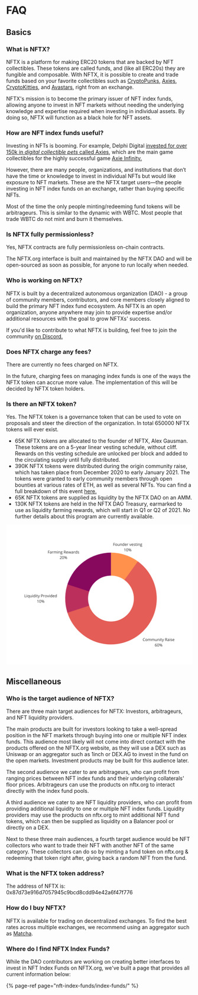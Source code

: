 # FAQ

## Basics

### What is NFTX?

NFTX is a platform for making ERC20 tokens that are backed by NFT collectibles. These tokens are called funds, and \(like all ERC20s\) they are fungible and composable. With NFTX, it is possible to create and trade funds based on your favorite collectibles such as [CryptoPunks](https://www.larvalabs.com/cryptopunks), [Axies](https://marketplace.axieinfinity.com), [CryptoKitties](https://www.cryptokitties.co/), and [Avastars](https://avastars.io/), right from an exchange.

NFTX's mission is to become the primary issuer of NFT index funds, allowing anyone to invest in NFT markets without needing the underlying knowledge and expertise required when investing in individual assets. By doing so, NFTX will function as a black hole for NFT assets.

### How are NFT index funds useful?

Investing in NFTs is booming. For example, Delphi Digital [invested for over 150k in _digital collectible pets_ called Axies](https://www.delphidigital.io/reports/why-we-spent-159k-on-digital-battle-pets-2/), which are the main game collectibles for the highly successful game [Axie Infinity.](https://www.axieinfinity.com)

However, there are many people, organizations, and institutions that don’t have the time or knowledge to invest in individual NFTs but would like exposure to NFT markets. These are the NFTX target users—the people investing in NFT index funds on an exchange, rather than buying specific NFTs.

Most of the time the only people minting/redeeming fund tokens will be arbitrageurs. This is similar to the dynamic with WBTC. Most people that trade WBTC do not mint and burn it themselves.

### Is NFTX fully permissionless?

Yes, NFTX contracts are fully permissionless on-chain contracts.

The NFTX.org interface is built and maintained by the NFTX DAO and will be open-sourced as soon as possible, for anyone to run locally when needed.

### Who is working on NFTX?

NFTX is built by a decentralized autonomous organization \(DAO\) - a group of community members, contributors, and core members closely aligned to build the primary NFT index fund ecosystem. As NFTX is an open organization, anyone anywhere may join to provide expertise and/or additional resources with the goal to grow NFTXs' success.

If you'd like to contribute to what NFTX is building, feel free to join the community [on Discord.](https://discord.gg/xcJkxMXSR8)

### Does NFTX charge any fees?

There are currently no fees charged on NFTX.

In the future, charging fees on managing index funds is one of the ways the NFTX token can accrue more value. The implementation of this will be decided by NFTX token holders.

### Is there an NFTX token?

Yes. The NFTX token is a governance token that can be used to vote on proposals and steer the direction of the organization. In total 650000 NFTX tokens will ever exist.

* 65K NFTX tokens are allocated to the founder of NFTX, Alex Gausman. These tokens are on a 5-year linear vesting schedule, without cliff. Rewards on this vesting schedule are unlocked per block and added to the circulating supply until fully distributed. 
* 390K NFTX tokens were distributed during the origin community raise, which has taken place from December 2020 to early January 2021. The tokens were granted to early community members through open bounties at various rates of ETH, as well as several NFTs. You can find a full breakdown of this event [here.](https://nftx.gitbook.io/nftx/community-raise)
* 65K NFTX tokens are supplied as liquidity by the NFTX DAO on an AMM.
* 130K NFTX tokens are held in the NFTX DAO Treasury, earmarked to use as liquidity farming rewards, which will start in Q1 or Q2 of 2021. No further details about this program are currently available.

![](.gitbook/assets/piechart.png)

## Miscellaneous

### Who is the target audience of NFTX?

There are three main target audiences for NFTX: Investors, arbitrageurs, and NFT liquidity providers.

The main products are built for investors looking to take a well-spread position in the NFT markets through buying into one or multiple NFT index funds. This audience most likely will not come into direct contact with the products offered on the NFTX.org website, as they will use a DEX such as Uniswap or an aggregator such as 1inch or DEX.AG to invest in the fund on the open markets. Investment products may be built for this audience later.

The second audience we cater to are arbitrageurs, who can profit from ranging prices between NFT index funds and their underlying collaterals' floor prices. Arbitrageurs can use the products on nftx.org to interact directly with the index fund pools.

A third audience we cater to are NFT liquidity providers, who can profit from providing additional liquidity to one or multiple NFT index funds. Liquidity providers may use the products on nftx.org to mint additional NFT fund tokens, which can then be supplied as liquidity on a Balancer pool or directly on a DEX.

Next to these three main audiences, a fourth target audience would be NFT collectors who want to trade their NFT with another NFT of the same category. These collectors can do so by minting a fund token on nftx.org & redeeming that token right after, giving back a random NFT from the fund.

### What is the NFTX token address?

The address of NFTX is: 0x87d73e916d7057945c9bcd8cdd94e42a6f47f776

### How do I buy NFTX?

NFTX is available for trading on decentralized exchanges. To find the best rates across multiple exchanges, we recommend using an aggregator such as [Matcha](https://matcha.xyz/).

### Where do I find NFTX Index Funds?

While the DAO contributors are working on creating better interfaces to invest in NFT Index Funds on NFTX.org, we've built a page that provides all current information below:

{% page-ref page="nft-index-funds/index-funds/" %}

